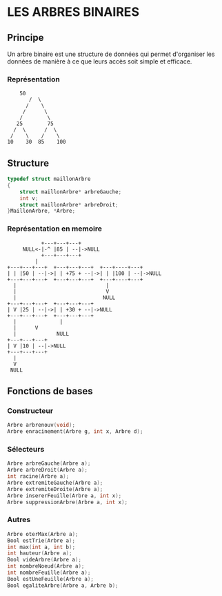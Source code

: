 # LES ARBRES BINAIRES

## Principe

Un arbre binaire est une structure de données qui permet d'organiser les données de manière à ce que leurs accès soit simple et efficace.

### Représentation

```
	50
       /  \
      /    \
     /      \
    /	     \
   25        75
  /  \      /  \
 /    \    /    \
10    30  85    100
```

## Structure

```C
typedef struct maillonArbre
{
	struct maillonArbre* arbreGauche;
	int v;
	struct maillonArbre* arbreDroit;
}MaillonArbre, *Arbre;
```
### Représentation en memoire

```
	       +---+---+---+
	 NULL<-|-^ |85 | --|->NULL
	       +---+---+---+
		 |
+---+---+---+  +---+---+---+  +---+----+---+
| | |50 | --|->| | +75 + --|->| | |100 | --|->NULL
+---+---+---+  +---+---+---+  +---+----+---+
  |                             |
  |                             V
  |                            NULL
+---+---+---+  +---+---+---+  
| V |25 | --|->| | +30 + --|->NULL
+---+---+---+  +---+---+---+
  |              |
  |		 V
  |             NULL
+---+---+---+
| V |10 | --|->NULL
+---+---+---+
  |
  V
 NULL

```
## Fonctions de bases

### Constructeur

```C
Arbre arbrenouv(void);
Arbre enracinement(Arbre g, int x, Arbre d);
```

### Sélecteurs

```C
Arbre arbreGauche(Arbre a);
Arbre arbreDroit(Arbre a);
int racine(Arbre a);
Arbre extremiteGauche(Arbre a);
Arbre extremiteDroite(Arbre a);
Arbre insererFeuille(Arbre a, int x);
Arbre suppressionArbre(Arbre a, int x);
```

### Autres

```C
Arbre oterMax(Arbre a);
Bool estTrie(Arbre a);
int max(int a, int b);
int hauteur(Arbre a);
Bool videArbre(Arbre a);
int nombreNoeud(Arbre a);
int nombreFeuille(Arbre a);
Bool estUneFeuille(Arbre a);
Bool egaliteArbre(Arbre a, Arbre b);
```
